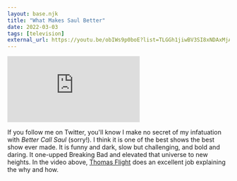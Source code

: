 ```yaml
---
layout: base.njk
title: "What Makes Saul Better"
date: 2022-03-03
tags: [television]
external_url: https://youtu.be/obIWs9p0boE?list=TLGGh1jiwBV3SI8xNDAxMjAyMw
---
```


<div class="relative w-full pb-[56.25%] overflow-hidden">
  <iframe
    class="absolute top-0 left-0 w-full h-full"
    src="https://www.youtube-nocookie.com/embed/obIWs9p0boE?si=OOueW_y2BY-dWDHM&amp;controls=0"
    title="YouTube video player"
    frameborder="0"
    allow="accelerometer; autoplay; clipboard-write; encrypted-media; gyroscope; picture-in-picture; web-share"
    referrerpolicy="strict-origin-when-cross-origin"
    allowfullscreen>
  </iframe>
</div>

If you follow me on Twitter, you'll know I make no secret of my infatuation with _Better Call Saul_ (sorry!). I think it is one of the best shows the best show ever made. It is funny and dark, slow but challenging, and bold and daring. It one-upped Breaking Bad and elevated that universe to new heights. In the video above, [Thomas Flight](https://www.youtube.com/c/ThomasFlight "Thomas Flight") does an excellent job explaining the why and how.